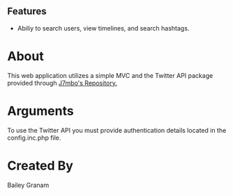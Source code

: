 ## Features
- Abiliy to search users, view timelines, and search hashtags.

# About
This web application utilizes a simple MVC and the Twitter API package provided through [J7mbo's Repository.](https://github.com/J7mbo/twitter-api-php)

# Arguments
To use the Twitter API you must provide authentication details located in the config.inc.php file.

# Created By
Bailey Granam
